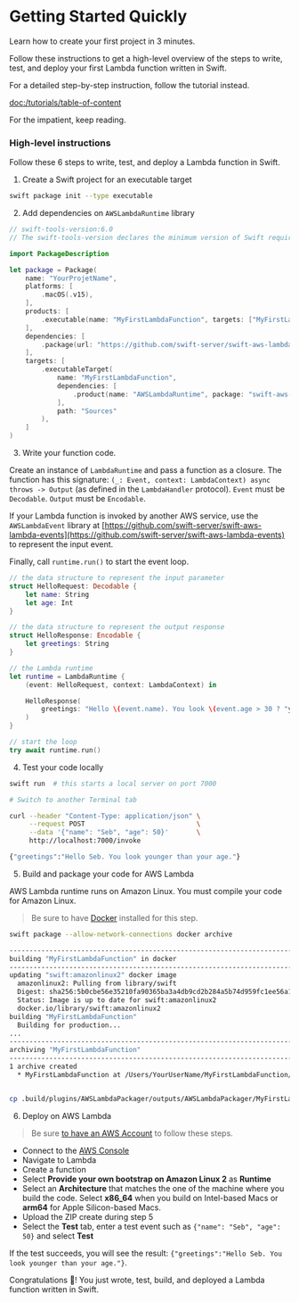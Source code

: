 # Getting Started Quickly

Learn how to create your first project in 3 minutes.

Follow these instructions to get a high-level overview of the steps to write, test, and deploy your first Lambda function written in Swift.

For a detailed step-by-step instruction, follow the tutorial instead.

<doc:/tutorials/table-of-content>

For the impatient, keep reading.

### High-level instructions

Follow these 6 steps to write, test, and deploy a Lambda function in Swift.

1. Create a Swift project for an executable target 

```sh
swift package init --type executable 
```

2. Add dependencies on `AWSLambdaRuntime` library 

```swift
// swift-tools-version:6.0
// The swift-tools-version declares the minimum version of Swift required to build this package.

import PackageDescription

let package = Package(
    name: "YourProjetName",
    platforms: [
        .macOS(.v15),
    ],
    products: [
        .executable(name: "MyFirstLambdaFunction", targets: ["MyFirstLambdaFunction"]),
    ],
    dependencies: [
        .package(url: "https://github.com/swift-server/swift-aws-lambda-runtime.git", from: "main"),
    ],
    targets: [
        .executableTarget(
            name: "MyFirstLambdaFunction",
            dependencies: [
                .product(name: "AWSLambdaRuntime", package: "swift-aws-lambda-runtime"),
            ],
            path: "Sources"
        ),
    ]
)
```

3. Write your function code.

Create an instance of `LambdaRuntime` and pass a function as a closure. The function has this signature: `(_: Event, context: LambdaContext) async throws -> Output` (as defined in the `LambdaHandler` protocol). `Event` must be `Decodable`. `Output` must be `Encodable`.

If your Lambda function is invoked by another AWS service, use the `AWSLambdaEvent` library at [https://github.com/swift-server/swift-aws-lambda-events](https://github.com/swift-server/swift-aws-lambda-events) to represent the input event.

Finally, call `runtime.run()` to start the event loop.

```swift
// the data structure to represent the input parameter
struct HelloRequest: Decodable {
    let name: String
    let age: Int
}

// the data structure to represent the output response
struct HelloResponse: Encodable {
    let greetings: String
}

// the Lambda runtime
let runtime = LambdaRuntime {
    (event: HelloRequest, context: LambdaContext) in

    HelloResponse(
        greetings: "Hello \(event.name). You look \(event.age > 30 ? "younger" : "older") than your age."
    )
}

// start the loop
try await runtime.run()
```

4. Test your code locally 

```sh
swift run  # this starts a local server on port 7000

# Switch to another Terminal tab

curl --header "Content-Type: application/json" \
     --request POST                            \
     --data '{"name": "Seb", "age": 50}'       \
     http://localhost:7000/invoke

{"greetings":"Hello Seb. You look younger than your age."}
```

5. Build and package your code for AWS Lambda 

AWS Lambda runtime runs on Amazon Linux. You must compile your code for Amazon Linux.

> Be sure to have [Docker](https://docs.docker.com/desktop/install/mac-install/) installed for this step.

```sh
swift package --allow-network-connections docker archive

-------------------------------------------------------------------------
building "MyFirstLambdaFunction" in docker
-------------------------------------------------------------------------
updating "swift:amazonlinux2" docker image
  amazonlinux2: Pulling from library/swift
  Digest: sha256:5b0cbe56e35210fa90365ba3a4db9cd2b284a5b74d959fc1ee56a13e9c35b378
  Status: Image is up to date for swift:amazonlinux2
  docker.io/library/swift:amazonlinux2
building "MyFirstLambdaFunction"
  Building for production...
...
-------------------------------------------------------------------------
archiving "MyFirstLambdaFunction"
-------------------------------------------------------------------------
1 archive created
  * MyFirstLambdaFunction at /Users/YourUserName/MyFirstLambdaFunction/.build/plugins/AWSLambdaPackager/outputs/AWSLambdaPackager/MyFirstLambdaFunction/MyFirstLambdaFunction.zip


cp .build/plugins/AWSLambdaPackager/outputs/AWSLambdaPackager/MyFirstLambdaFunction/MyFirstLambdaFunction.zip ~/Desktop
```

6. Deploy on AWS Lambda

> Be sure [to have an AWS Account](https://docs.aws.amazon.com/accounts/latest/reference/manage-acct-creating.html) to follow these steps.

- Connect to the [AWS Console](https://console.aws.amazon.com)
- Navigate to Lambda 
- Create a function
- Select **Provide your own bootstrap on Amazon Linux 2** as **Runtime**
- Select an **Architecture** that matches the one of the machine where you build the code. Select **x86_64** when you build on Intel-based Macs or **arm64** for Apple Silicon-based Macs.
- Upload the ZIP create during step 5
- Select the **Test** tab, enter a test event such as `{"name": "Seb", "age": 50}` and select **Test**

If the test succeeds, you will see the result: `{"greetings":"Hello Seb. You look younger than your age."}`.


Congratulations 🎉! You just wrote, test, build, and deployed a Lambda function written in Swift.
